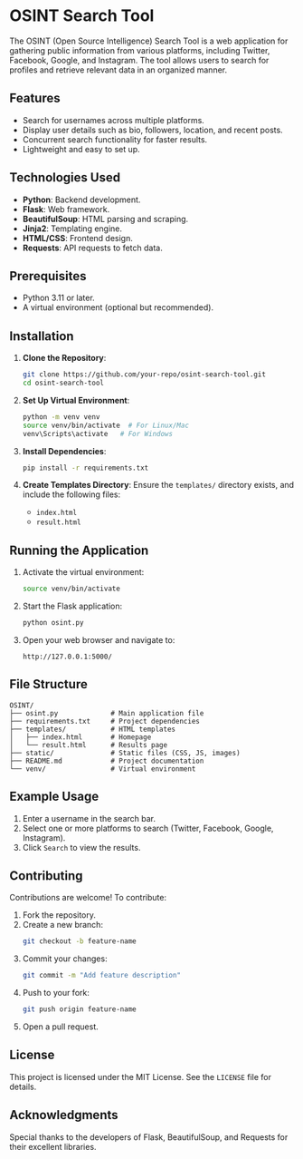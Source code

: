 # OSINT Search Tool

The OSINT (Open Source Intelligence) Search Tool is a web application for gathering public information from various platforms, including Twitter, Facebook, Google, and Instagram. The tool allows users to search for profiles and retrieve relevant data in an organized manner.

## Features

- Search for usernames across multiple platforms.
- Display user details such as bio, followers, location, and recent posts.
- Concurrent search functionality for faster results.
- Lightweight and easy to set up.

## Technologies Used

- **Python**: Backend development.
- **Flask**: Web framework.
- **BeautifulSoup**: HTML parsing and scraping.
- **Jinja2**: Templating engine.
- **HTML/CSS**: Frontend design.
- **Requests**: API requests to fetch data.

## Prerequisites

- Python 3.11 or later.
- A virtual environment (optional but recommended).

## Installation

1. **Clone the Repository**:
   ```bash
   git clone https://github.com/your-repo/osint-search-tool.git
   cd osint-search-tool
   ```

2. **Set Up Virtual Environment**:
   ```bash
   python -m venv venv
   source venv/bin/activate  # For Linux/Mac
   venv\Scripts\activate   # For Windows
   ```

3. **Install Dependencies**:
   ```bash
   pip install -r requirements.txt
   ```

4. **Create Templates Directory**:
   Ensure the `templates/` directory exists, and include the following files:
   - `index.html`
   - `result.html`

## Running the Application

1. Activate the virtual environment:
   ```bash
   source venv/bin/activate
   ```

2. Start the Flask application:
   ```bash
   python osint.py
   ```

3. Open your web browser and navigate to:
   ```
   http://127.0.0.1:5000/
   ```

## File Structure

```
OSINT/
├── osint.py             # Main application file
├── requirements.txt     # Project dependencies
├── templates/           # HTML templates
│   ├── index.html       # Homepage
│   └── result.html      # Results page
├── static/              # Static files (CSS, JS, images)
├── README.md            # Project documentation
└── venv/                # Virtual environment
```

## Example Usage

1. Enter a username in the search bar.
2. Select one or more platforms to search (Twitter, Facebook, Google, Instagram).
3. Click `Search` to view the results.

## Contributing

Contributions are welcome! To contribute:

1. Fork the repository.
2. Create a new branch:
   ```bash
   git checkout -b feature-name
   ```
3. Commit your changes:
   ```bash
   git commit -m "Add feature description"
   ```
4. Push to your fork:
   ```bash
   git push origin feature-name
   ```
5. Open a pull request.

## License

This project is licensed under the MIT License. See the `LICENSE` file for details.

## Acknowledgments

Special thanks to the developers of Flask, BeautifulSoup, and Requests for their excellent libraries.

